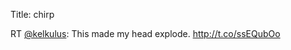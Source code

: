 Title: chirp

RT <a href="http://twitter.com/kelkulus">@kelkulus</a>: This made my head explode. <a href="http://t.co/ssEQubOo">http://t.co/ssEQubOo</a>
